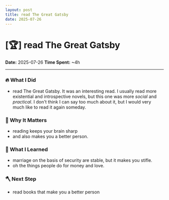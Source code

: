 ```yaml
---
layout: post
title: read The Great Gatsby
date: 2025-07-26
---
```

# [🏆] read The Great Gatsby

**Date:** 2025-07-26
**Time Spent:** ~4h

---

### 🔥 What I Did
- read The Great Gatsby. It was an interesting read. I usually read more existential and introspective novels, but this one was more *social* and *practical*. I don't think I can say too much about it, but I would very much like to read it again someday.

### 🎯 Why It Matters
- reading keeps your brain sharp
- and also makes you a better person.

### 🧠 What I Learned
- marriage on the basis of security are stable, but it makes you stifle.
- oh the things people do for money and love.

### 🪓 Next Step
- read books that make you a better person
